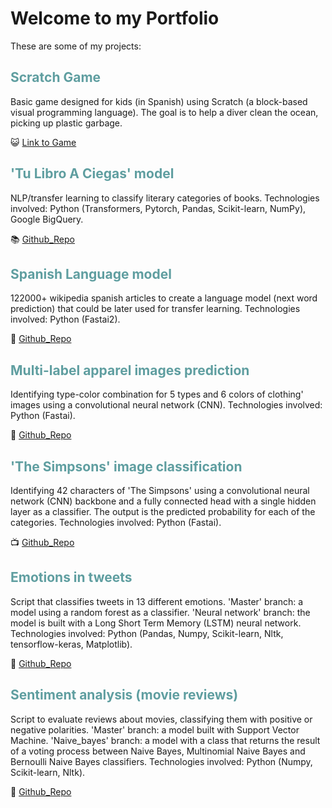 # Welcome to my Portfolio

These are some of my projects:

## <font color="CADETBLUE"> Scratch Game </font>
Basic game designed for kids (in Spanish) using Scratch (a block-based visual programming language). The goal is to help a diver clean the ocean, picking up plastic garbage.

:smiley_cat: [Link to Game](https://scratch.mit.edu/projects/515213751/)

## <font color="CADETBLUE">'Tu Libro A Ciegas' model </font>
 
NLP/transfer learning to classify literary categories of books. Technologies involved: Python (Transformers, Pytorch, Pandas, Scikit-learn, NumPy), Google BigQuery.
 
:books: [Github_Repo](https://github.com/Tu-Libro-a-Ciegas/TLAC_model)


## <font color="CADETBLUE">Spanish Language model </font>
 
122000+ wikipedia spanish articles to create a language model (next word prediction) that could be later used for transfer learning. Technologies involved: Python (Fastai2).
 
:book: [Github_Repo](https://github.com/alejandraberbesi/es_wiki_lm)


## <font color="CADETBLUE">Multi-label apparel images prediction </font>

Identifying type-color combination for 5 types and 6 colors of clothing' images using a convolutional neural network (CNN). Technologies involved: Python (Fastai).

:kimono: [Github_Repo](https://github.com/alejandraberbesi/apparel_image)


## <font color="CADETBLUE">'The Simpsons' image classification </font>

Identifying 42 characters of 'The Simpsons' using a convolutional neural network (CNN) backbone and a fully connected head with a single hidden layer as a classifier. The output is the predicted probability for each of the categories. Technologies involved: Python (Fastai).

:tv: [Github_Repo](https://github.com/alejandraberbesi/image_classification_FA)
 

## <font color="CADETBLUE">Emotions in tweets </font>

Script that classifies tweets in 13 different emotions. 
'Master' branch: a model using a random forest as a classifier. 
'Neural network' branch: the model is built with a Long Short Term Memory (LSTM) neural network.
Technologies involved: Python (Pandas, Numpy, Scikit-learn, Nltk, tensorflow-keras, Matplotlib).

:baby_chick: [Github_Repo](https://github.com/alejandraberbesi/emotions_in_tweets)


## <font color="CADETBLUE">Sentiment analysis (movie reviews)</font>

Script to evaluate reviews about movies, classifying them with positive or negative polarities.
'Master' branch: a model built with Support Vector Machine.
'Naive_bayes' branch: a model with a class that returns the result of a voting process between Naive Bayes, Multinomial Naive Bayes and Bernoulli Naive Bayes classifiers.
Technologies involved: Python (Numpy, Scikit-learn, Nltk).

:movie_camera: [Github_Repo](https://github.com/alejandraberbesi/sentiment_analysis_movie_reviews)
 
